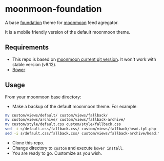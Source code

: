 # moonmoon-foundation
A base [foundation](http://foundation.zurb.com) theme for [moonmoon](http://moonmoon.org) feed agregator.

It is a mobile friendly version of the default moonmoon theme.

Requirements
------------
* This repo is based on [moonmoon current git version](https://github.com/mauricesvay/moonmoon). It won't work with stable version (v8.12).
* [Bower](http://bower.io)

Usage
----------
From your moonmoon base directory:
* Make a backup of the default moonmoon theme. For example:
```sh
mv custom/views/default/ custom/views/fallback/
mv custom/views/archive/ custom/views/fallback-archive/
mv custom/style/default.css custom/style/fallback.css
sed -i s/default.css/fallback.css/ custom/views/fallback/head.tpl.php
sed -i s/default.css/fallback.css/ custom/views/fallback-archive/head.tpl.php
```
* Clone this repo.
* Change directory to `custom` and execute `bower install`.
* You are ready to go. Customize as you wish.
